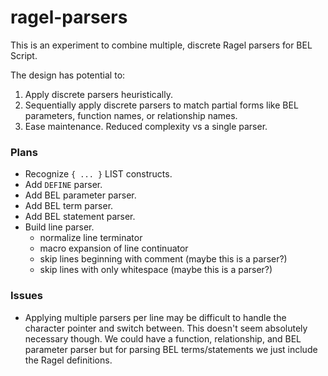 # ragel-parsers

This is an experiment to combine multiple, discrete Ragel parsers for BEL Script.

The design has potential to:

1. Apply discrete parsers heuristically.
2. Sequentially apply discrete parsers to match partial forms like BEL parameters, function names, or relationship names.
3. Ease maintenance. Reduced complexity vs a single parser.

### Plans

- Recognize `{ ... }` LIST constructs.
- Add `DEFINE` parser.
- Add BEL parameter parser.
- Add BEL term parser.
- Add BEL statement parser.
- Build line parser.
  - normalize line terminator
  - macro expansion of line continuator
  - skip lines beginning with comment (maybe this is a parser?)
  - skip lines with only whitespace (maybe this is a parser?)

### Issues

- Applying multiple parsers per line may be difficult to handle the character pointer and switch between. This doesn't seem absolutely necessary though. We could have a function, relationship, and BEL parameter parser but for parsing BEL terms/statements we just include the Ragel definitions.
